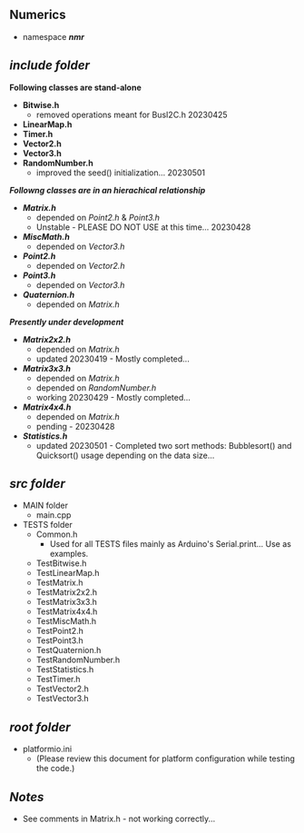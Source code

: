 ## Numerics

- namespace ***nmr***

## ***include folder***

**Following classes are stand-alone**
- **Bitwise.h** 
    - removed operations meant for BusI2C.h 20230425
- **LinearMap.h**   
- **Timer.h**     
- **Vector2.h**    
- **Vector3.h**    
- **RandomNumber.h**   
    - improved the seed() initialization... 20230501

***Followng classes are in an hierachical relationship***
+ ***Matrix.h***       
    - depended on *Point2.h* & *Point3.h*
    - Unstable - PLEASE DO NOT USE at this time... 20230428
+ ***MiscMath.h***     
    - depended on *Vector3.h*
+ ***Point2.h***       
    - depended on *Vector2.h*
+ ***Point3.h***       
    - depended on *Vector3.h*
+ ***Quaternion.h***   
    - depended on *Matrix.h*

***Presently under development***
- ***Matrix2x2.h***  
    - depended on *Matrix.h*
    - updated 20230419 - Mostly completed... 
- ***Matrix3x3.h***
    - depended on *Matrix.h*
    - depended on *RandomNumber.h*
    - working 20230429 - Mostly completed...
- ***Matrix4x4.h***
    - depended on *Matrix.h*
    - pending - 20230428
- ***Statistics.h*** 
    - updated 20230501 - Completed two sort methods: Bubblesort() and Quicksort() usage depending on the data size...

## ***src folder***

- MAIN folder
    - main.cpp
- TESTS folder
    - Common.h          
        - Used for all TESTS files mainly as Arduino's Serial.print... Use as examples.
    - TestBitwise.h
    - TestLinearMap.h 
    - TestMatrix.h
    - TestMatrix2x2.h
    - TestMatrix3x3.h
    - TestMatrix4x4.h
    - TestMiscMath.h
    - TestPoint2.h
    - TestPoint3.h
    - TestQuaternion.h
    - TestRandomNumber.h
    - TestStatistics.h
    - TestTimer.h  
    - TestVector2.h
    - TestVector3.h

## ***root folder***

- platformio.ini        
    - (Please review this document for platform configuration while testing the code.)

## ***Notes***
- See comments in Matrix.h - not working correctly...

